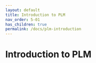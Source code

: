 ```yaml
---
layout: default
title: Introduction to PLM
nav_order: 5-01
has_children: true
permalink: /docs/plm-introduction
---
```


# Introduction to PLM
